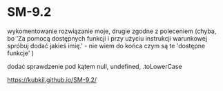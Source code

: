 # SM-9.2

wykomentowanie rozwiązanie moje, drugie zgodne z poleceniem (chyba, bo 'Za pomocą dostępnych funkcji i przy użyciu instrukcji warunkowej spróbuj dodać jakieś imię.' - nie wiem do końca czym są te 'dostępne funkcje' )

dodać sprawdzenie pod kątem null, undefined, .toLowerCase

https://kubkil.github.io/SM-9.2/